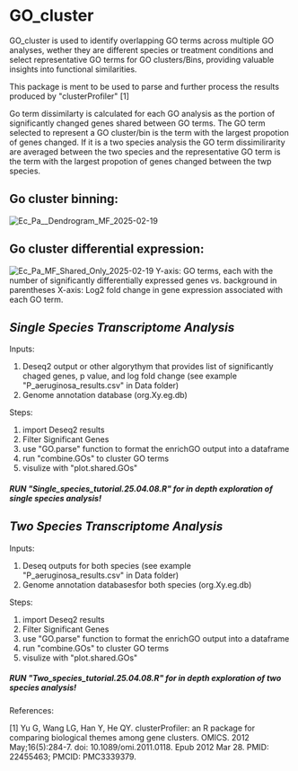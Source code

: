 # GO_cluster

GO_cluster is used to identify overlapping GO terms across multiple GO analyses, wether they are different species or treatment conditions and select representative GO terms for GO clusters/Bins, providing valuable insights into functional similarities. 

This package is ment to be used to parse and further process the results produced by "clusterProfiler" [1]

Go term dissimilarty is calculated for each GO analysis as the portion of significantly changed genes shared between GO terms. 
The GO term selected to represent a GO cluster/bin is the term with the largest propotion of genes changed. 
If it is a two species analysis the GO term dissimilirarity are averaged between the two species and the representative GO term is the term with the largest propotion of genes changed between the twp species. 

## Go cluster binning:  
![Ec_Pa__Dendrogram_MF_2025-02-19](https://github.com/user-attachments/assets/b6510d71-af9f-49d5-877f-e3b2ac9d4716)

## Go cluster differential expression:
![Ec_Pa_MF_Shared_Only_2025-02-19](https://github.com/user-attachments/assets/717224de-5243-49ee-b115-16659d0d15c6)
Y-axis: GO terms, each with the number of significantly differentially expressed genes vs. background in parentheses
X-axis: Log2 fold change in gene expression associated with each GO term.


## ***Single Species Transcriptome Analysis***

Inputs:

1. Deseq2 output or other algorythym that provides list of significantly chaged genes, p value, and log fold change
 (see example "P_aeruginosa_results.csv" in Data folder)
2. Genome annotation database (org.Xy.eg.db)

Steps:
1. import Deseq2 results
2. Filter Significant Genes
3. use "GO.parse" function to format the enrichGO output into a dataframe
4. run "combine.GOs" to cluster GO terms 
5. visulize with "plot.shared.GOs"
##### *RUN "Single_species_tutorial.25.04.08.R" for in depth exploration of single species analysis!*


## ***Two Species Transcriptome Analysis***

Inputs:
1. Deseq outputs for both species (see example "P_aeruginosa_results.csv" in Data folder)
2. Genome annotation databasesfor both species (org.Xy.eg.db) 

Steps:
1. import Deseq2 results
2. Filter Significant Genes
3. use "GO.parse" function to format the enrichGO output into a dataframe
4. run "combine.GOs" to cluster GO terms 
5. visulize with "plot.shared.GOs"
##### *RUN "Two_species_tutorial.25.04.08.R" for in depth exploration of two species analysis!*

References:

[1] Yu G, Wang LG, Han Y, He QY. clusterProfiler: an R package for comparing biological themes among gene clusters. OMICS. 2012 May;16(5):284-7. doi: 10.1089/omi.2011.0118. Epub 2012 Mar 28. PMID: 22455463; PMCID: PMC3339379.
